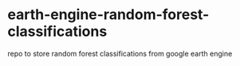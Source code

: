 # earth-engine-random-forest-classifications
repo to store random forest classifications from google earth engine
